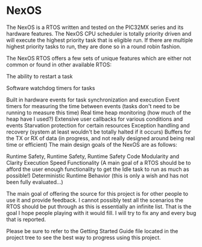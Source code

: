 # NexOS
The NexOS is a RTOS written and tested on the PIC32MX series and its hardware features. The NexOS CPU scheduler is totally priority driven and will execute the highest priority task that is eligible run. If there are multiple highest priority tasks to run, they are done so in a round robin fashion.

The NexOS RTOS offers a few sets of unique features which are either not common or found in other available RTOS:

The ability to restart a task

Software watchdog timers for tasks

Built in hardware events for task synchronization and execution
Event timers for measuring the time between events (tasks don't need to be running to measure this time)
Real time heap monitoring (how much of the heap have I used?)
Extensive user callbacks for various conditions and events
Starvation protection for certain resources
Exception handling and recovery (system at least wouldn't be totally halted if it occurs)
Buffers for the TX or RX of data (in progress, and not really designed around being real time or efficient)
The main design goals of the NexOS are as follows:

Runtime Safety, Runtime Safety, Runtime Safety
Code Modularity and Clarity
Execution Speed
Functionality (A main goal of a RTOS should be to afford the user enough functionality to get the Idle task to run as much as possible!)
Deterministic Runtime Behavior (this is only a wish and has not been fully evaluated...)

The main goal of offering the source for this project is for other people to use it and provide feedback. I cannot possibly test all the scenarios the RTOS should be put through as this is essentially an infinite list. That is the goal I hope people playing with it would fill. I will try to fix any and every bug that is reported.

Please be sure to refer to the Getting Started Guide file located in the project tree to see the best way to progress using this project.
